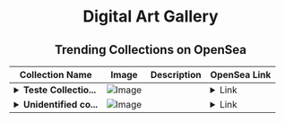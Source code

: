 <div align="center">

# Digital Art Gallery

## Trending Collections on OpenSea

| Collection Name                       | Image                                                                                     | Description                       | OpenSea Link                                                                                          |
|---------------------------------------|-------------------------------------------------------------------------------------------|-----------------------------------|--------------------------------------------------------------------------------------------------------|
| **<details><summary>Teste Collectio...</summary>Teste Collection 222</details>** | ![Image](https://i.seadn.io/s/raw/files/db28ef0b12dbb39a4c9fceb27e12aa0e.png?w=500&auto=format?w=200&auto=format) |  | <details><summary>Link</summary>[Teste Collection 222](https://opensea.io/collection/teste-collection-222)</details> |
| **<details><summary>Unidentified co...</summary>Unidentified contract 28481004-58ca-476a-91d1-31bbb3eb9f1f</details>** | ![Image](https://i.seadn.io/s/raw/files/a837708742ad8afcb35eb60ba787976d.jpg?w=500&auto=format?w=200&auto=format) |  | <details><summary>Link</summary>[Unidentified contract 28481004-58ca-476a-91d1-31bbb3eb9f1f](https://opensea.io/collection/unidentified-contract-28481004-58ca-476a-91d1-31bb)</details> |

</div>